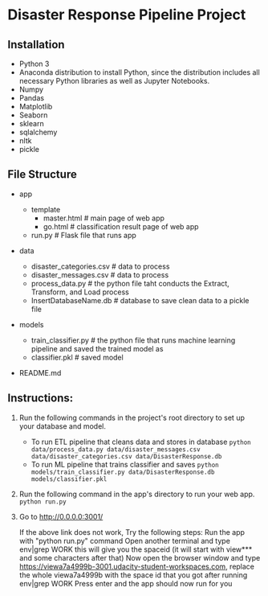 # Disaster Response Pipeline Project
## Installation

- Python 3
- Anaconda distribution to install Python, since the distribution includes all necessary Python libraries as well as Jupyter Notebooks.
- Numpy
- Pandas
- Matplotlib
- Seaborn
- sklearn
- sqlalchemy
- nltk
- pickle

## File Structure
- app

   - template
      - master.html  # main page of web app
      - go.html  # classification result page of web app
   - run.py  # Flask file that runs app


- data

   - disaster_categories.csv  # data to process 
   - disaster_messages.csv  # data to process
   - process_data.py # the python file taht conducts the Extract, Transform, and Load process
   - InsertDatabaseName.db   # database to save clean data to a pickle file

- models

   - train_classifier.py # the python file that runs machine learning pipeline and saved the trained model as 
   - classifier.pkl  # saved model 
   

- README.md


## Instructions:
1. Run the following commands in the project's root directory to set up your database and model.

    - To run ETL pipeline that cleans data and stores in database
        `python data/process_data.py data/disaster_messages.csv data/disaster_categories.csv data/DisasterResponse.db`
    - To run ML pipeline that trains classifier and saves
        `python models/train_classifier.py data/DisasterResponse.db models/classifier.pkl`

2. Run the following command in the app's directory to run your web app.
    `python run.py`

3. Go to http://0.0.0.0:3001/

   If the above link does not work, Try the following steps:
   Run the app with "python run.py" command
   Open another terminal and type env|grep WORK this will give you the spaceid (it will start with view*** and some characters after that)
   Now open the browser window and type https://viewa7a4999b-3001.udacity-student-workspaces.com, replace the whole viewa7a4999b with the
   space id that you got after running env|grep WORK
   Press enter and the app should now run for you

